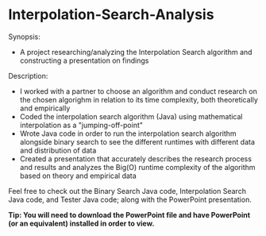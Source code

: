 # Interpolation-Search-Analysis

Synopsis:
- A project researching/analyzing the Interpolation Search algorithm and constructing a presentation on findings

Description:
- I worked with a partner to choose an algorithm and conduct research on the chosen algorighm in relation to its time complexity, both theoretically and empirically
- Coded the interpolation search algorithm (Java) using mathematical interpolation as a "jumping-off-point"
- Wrote Java code in order to run the interpolation search algorithm alongside binary search to see the different runtimes with different data and distribution of data
- Created a presentation that accurately describes the research process and results and analyzes the Big(O) runtime complexity of the algorithm based on theory and empirical data

Feel free to check out the Binary Search Java code, Interpolation Search Java code, and Tester Java code; along with the PowerPoint presentation.

**Tip: You will need to download the PowerPoint file and have PowerPoint (or an equivalent) installed in order to view.**
